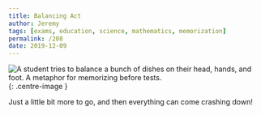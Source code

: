 ```yaml
---
title: Balancing Act
author: Jeremy
tags: [exams, education, science, mathematics, memorization]
permalink: /208
date: 2019-12-09
---
```


![A student tries to balance a bunch of dishes on their head, hands, and foot. A metaphor for memorizing before tests.](https://res.cloudinary.com/dh3hm8pb7/image/upload/c_scale,q_auto:best,w_615/v1535842782/Handwaving/Published/BalancingAct.png){: .centre-image }

Just a little bit more to go, and then everything can come crashing down!
